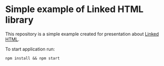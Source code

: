 # Simple example of Linked HTML library

This repository is a simple example created for presentation about
[Linked HTML](https://github.com/smalluban/linked-html).

To start application run:
```
npm install && npm start
```
